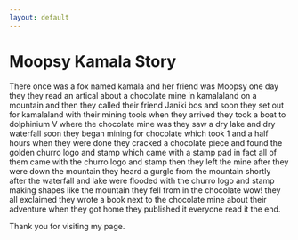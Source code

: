 ```yaml
---
layout: default
---
```



#  Moopsy Kamala Story

There once was a fox named kamala  and her friend was Moopsy one day they they read an artical about a chocolate 
mine in kamalaland  on a mountain and then they called their friend Janiki bos and soon they set out for kamalaland with their mining tools when they arrived they took a boat
to dolphinium V where the chocolate mine was they saw a dry lake and dry waterfall  soon they began mining for chocolate which took 1 and a half hours
when they were done they cracked a chocolate piece and found the golden churro logo and stamp which came with a stamp pad in fact all of them came with the churro logo and stamp then they left the mine after they were down the mountain they heard a gurgle from the mountain shortly after the waterfall and lake were flooded with the churro logo and stamp making shapes like the mountain they fell from in the chocolate wow! they all exclaimed they wrote a book next to the chocolate mine about their adventure when they got home they published it everyone read it the end.

Thank you for visiting my page.
